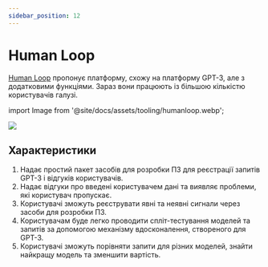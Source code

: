 ```yaml
---
sidebar_position: 12
---
```


# Human Loop

[Human Loop](https://humanloop.com/) пропонує платформу, схожу на платформу GPT-3, але з додатковими функціями. Зараз вони працюють із більшою кількістю користувачів галузі.

import Image from '@site/docs/assets/tooling/humanloop.webp';

<div style={{textAlign: 'center'}}>
  <img src={Image} style={{width: "750px"}}/>
</div>

## Характеристики
1. Надає простий пакет засобів для розробки ПЗ для реєстрації запитів GPT-3 і відгуків користувачів.
2. Надає відгуки про введені користувачем дані та виявляє проблеми, які користувач пропускає.
3. Користувачі зможуть реєструвати явні та неявні сигнали через засоби для розробки ПЗ.
4. Користувачам буде легко проводити спліт-тестування моделей та запитів за допомогою механізму вдосконалення, створеного для GPT-3.
5. Користувачі зможуть порівняти запити для різних моделей, знайти найкращу модель та зменшити вартість.
